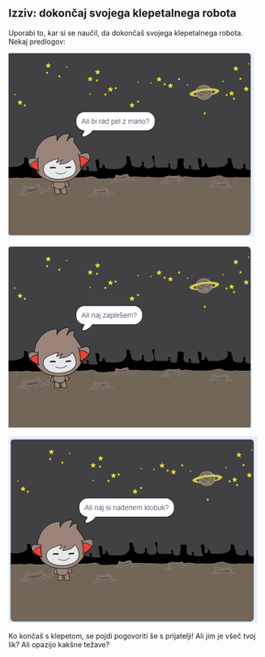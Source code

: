 ## Izziv: dokončaj svojega klepetalnega robota

Uporabi to, kar si se naučil, da dokončaš svojega klepetalnega robota. Nekaj predlogov:

![Ideje za klepetalnega robota](images/chatbot-ideas1.png)

![Ideje za klepetalnega robota](images/chatbot-ideas2.png)

![Ideje za klepetalnega robota](images/chatbot-ideas3.png)

Ko končaš s klepetom, se pojdi pogovoriti še s prijatelji! Ali jim je všeč tvoj lik? Ali opazijo kakšne težave?